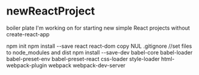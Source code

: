 # newReactProject
boiler plate I'm working on for starting new simple React projects without create-react-app


npm init
npm install --save react react-dom
copy NUL .gitignore
//set files to node_modules and dist
npm install --save-dev babel-core babel-loader babel-preset-env babel-preset-react css-loader style-loader html-webpack-plugin webpack webpack-dev-server


